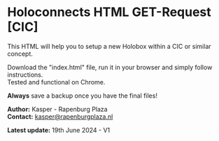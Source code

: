# Holoconnects HTML GET-Request [CIC]

This HTML will help you to setup a new Holobox within a CIC or similar concept.<br> 

Download the "index.html" file, run it in your browser and simply follow instructions.<br>
Tested and functional on Chrome.

**Always** save a backup once you have the final files!


**Author:** Kasper - Rapenburg Plaza<br>
**Contact:** kasper@rapenburgplaza.nl<br>

**Latest update:** 19th June 2024 - V1<br>